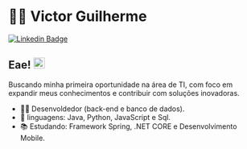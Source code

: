 # :man_technologist: Victor Guilherme

[![Linkedin Badge](https://img.shields.io/badge/-LinkedIn-blue?style=for-the-badge&logo=Linkedin&logoColor=white&link=https://www.linkedin.com/in/victor-guilherme-99bbba275/)]([https://www.linkedin.com/in/lucas-bittencourt/](https://www.linkedin.com/in/victor-guilherme-99bbba275/))

## Eae! <img src="https://github.com/lucasgdb/lucasgdb/blob/master/assets/hi.gif" width="22">

Buscando minha primeira oportunidade na área de TI, com foco em expandir meus conhecimentos e contribuir com soluções inovadoras.

- :office_worker: Desenvoldedor (back-end e banco de dados).
- :blue_heart: linguagens: Java, Python, JavaScript e Sql.
- :books: Estudando: Framework Spring, .NET CORE e Desenvolvimento Mobile.
